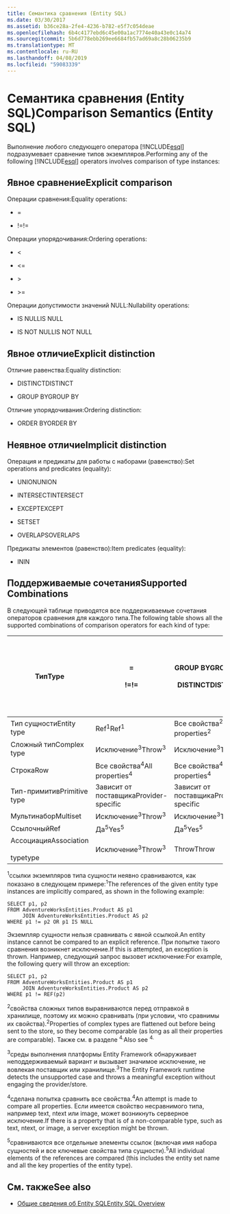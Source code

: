 ```yaml
---
title: Семантика сравнения (Entity SQL)
ms.date: 03/30/2017
ms.assetid: b36ce28a-2fe4-4236-b782-e5f7c054deae
ms.openlocfilehash: 6b4c4177ebd6c45e00a1ac7774e40a43e0c14a74
ms.sourcegitcommit: 5b6d778ebb269ee6684fb57ad69a8c28b06235b9
ms.translationtype: MT
ms.contentlocale: ru-RU
ms.lasthandoff: 04/08/2019
ms.locfileid: "59083339"
---
```

# <a name="comparison-semantics-entity-sql"></a><span data-ttu-id="66f88-102">Семантика сравнения (Entity SQL)</span><span class="sxs-lookup"><span data-stu-id="66f88-102">Comparison Semantics (Entity SQL)</span></span>
<span data-ttu-id="66f88-103">Выполнение любого следующего оператора [!INCLUDE[esql](../../../../../../includes/esql-md.md)] подразумевает сравнение типов экземпляров.</span><span class="sxs-lookup"><span data-stu-id="66f88-103">Performing any of the following [!INCLUDE[esql](../../../../../../includes/esql-md.md)] operators involves comparison of type instances:</span></span>  
  
## <a name="explicit-comparison"></a><span data-ttu-id="66f88-104">Явное сравнение</span><span class="sxs-lookup"><span data-stu-id="66f88-104">Explicit comparison</span></span>  
 <span data-ttu-id="66f88-105">Операции сравнения:</span><span class="sxs-lookup"><span data-stu-id="66f88-105">Equality operations:</span></span>  
  
-   =  
  
-   <span data-ttu-id="66f88-106">!=</span><span class="sxs-lookup"><span data-stu-id="66f88-106">!=</span></span>  
  
 <span data-ttu-id="66f88-107">Операции упорядочивания:</span><span class="sxs-lookup"><span data-stu-id="66f88-107">Ordering operations:</span></span>  
  
-   <  
  
-   \<=  
  
-   \>  
  
-   \>=  
  
 <span data-ttu-id="66f88-108">Операции допустимости значений NULL:</span><span class="sxs-lookup"><span data-stu-id="66f88-108">Nullability operations:</span></span>  
  
-   <span data-ttu-id="66f88-109">IS NULL</span><span class="sxs-lookup"><span data-stu-id="66f88-109">IS NULL</span></span>  
  
-   <span data-ttu-id="66f88-110">IS NOT NULL</span><span class="sxs-lookup"><span data-stu-id="66f88-110">IS NOT NULL</span></span>  
  
## <a name="explicit-distinction"></a><span data-ttu-id="66f88-111">Явное отличие</span><span class="sxs-lookup"><span data-stu-id="66f88-111">Explicit distinction</span></span>  
 <span data-ttu-id="66f88-112">Отличие равенства:</span><span class="sxs-lookup"><span data-stu-id="66f88-112">Equality distinction:</span></span>  
  
-   <span data-ttu-id="66f88-113">DISTINCT</span><span class="sxs-lookup"><span data-stu-id="66f88-113">DISTINCT</span></span>  
  
-   <span data-ttu-id="66f88-114">GROUP BY</span><span class="sxs-lookup"><span data-stu-id="66f88-114">GROUP BY</span></span>  
  
 <span data-ttu-id="66f88-115">Отличие упорядочивания:</span><span class="sxs-lookup"><span data-stu-id="66f88-115">Ordering distinction:</span></span>  
  
-   <span data-ttu-id="66f88-116">ORDER BY</span><span class="sxs-lookup"><span data-stu-id="66f88-116">ORDER BY</span></span>  
  
## <a name="implicit-distinction"></a><span data-ttu-id="66f88-117">Неявное отличие</span><span class="sxs-lookup"><span data-stu-id="66f88-117">Implicit distinction</span></span>  
 <span data-ttu-id="66f88-118">Операция и предикаты для работы с наборами (равенство):</span><span class="sxs-lookup"><span data-stu-id="66f88-118">Set operations and predicates (equality):</span></span>  
  
-   <span data-ttu-id="66f88-119">UNION</span><span class="sxs-lookup"><span data-stu-id="66f88-119">UNION</span></span>  
  
-   <span data-ttu-id="66f88-120">INTERSECT</span><span class="sxs-lookup"><span data-stu-id="66f88-120">INTERSECT</span></span>  
  
-   <span data-ttu-id="66f88-121">EXCEPT</span><span class="sxs-lookup"><span data-stu-id="66f88-121">EXCEPT</span></span>  
  
-   <span data-ttu-id="66f88-122">SET</span><span class="sxs-lookup"><span data-stu-id="66f88-122">SET</span></span>  
  
-   <span data-ttu-id="66f88-123">OVERLAPS</span><span class="sxs-lookup"><span data-stu-id="66f88-123">OVERLAPS</span></span>  
  
 <span data-ttu-id="66f88-124">Предикаты элементов (равенство):</span><span class="sxs-lookup"><span data-stu-id="66f88-124">Item predicates (equality):</span></span>  
  
-   <span data-ttu-id="66f88-125">IN</span><span class="sxs-lookup"><span data-stu-id="66f88-125">IN</span></span>  
  
## <a name="supported-combinations"></a><span data-ttu-id="66f88-126">Поддерживаемые сочетания</span><span class="sxs-lookup"><span data-stu-id="66f88-126">Supported Combinations</span></span>  
 <span data-ttu-id="66f88-127">В следующей таблице приводятся все поддерживаемые сочетания операторов сравнения для каждого типа.</span><span class="sxs-lookup"><span data-stu-id="66f88-127">The following table shows all the supported combinations of comparison operators for each kind of type:</span></span>  
  
|**<span data-ttu-id="66f88-128">Тип</span><span class="sxs-lookup"><span data-stu-id="66f88-128">Type</span></span>**|**=**<br /><br /> **<span data-ttu-id="66f88-129">!=</span><span class="sxs-lookup"><span data-stu-id="66f88-129">!=</span></span>**|**<span data-ttu-id="66f88-130">GROUP BY</span><span class="sxs-lookup"><span data-stu-id="66f88-130">GROUP BY</span></span>**<br /><br /> **<span data-ttu-id="66f88-131">DISTINCT</span><span class="sxs-lookup"><span data-stu-id="66f88-131">DISTINCT</span></span>**|**<span data-ttu-id="66f88-132">UNION</span><span class="sxs-lookup"><span data-stu-id="66f88-132">UNION</span></span>**<br /><br /> **<span data-ttu-id="66f88-133">INTERSECT</span><span class="sxs-lookup"><span data-stu-id="66f88-133">INTERSECT</span></span>**<br /><br /> **<span data-ttu-id="66f88-134">EXCEPT</span><span class="sxs-lookup"><span data-stu-id="66f88-134">EXCEPT</span></span>**<br /><br /> **<span data-ttu-id="66f88-135">SET</span><span class="sxs-lookup"><span data-stu-id="66f88-135">SET</span></span>**<br /><br /> **<span data-ttu-id="66f88-136">OVERLAPS</span><span class="sxs-lookup"><span data-stu-id="66f88-136">OVERLAPS</span></span>**|**<span data-ttu-id="66f88-137">IN</span><span class="sxs-lookup"><span data-stu-id="66f88-137">IN</span></span>**|**<span data-ttu-id="66f88-138"><   <=</span><span class="sxs-lookup"><span data-stu-id="66f88-138"><   <=</span></span>**<br /><br /> **<span data-ttu-id="66f88-139">>   >=</span><span class="sxs-lookup"><span data-stu-id="66f88-139">>   >=</span></span>**|**<span data-ttu-id="66f88-140">ORDER BY</span><span class="sxs-lookup"><span data-stu-id="66f88-140">ORDER BY</span></span>**|**<span data-ttu-id="66f88-141">IS NULL</span><span class="sxs-lookup"><span data-stu-id="66f88-141">IS NULL</span></span>**<br /><br /> **<span data-ttu-id="66f88-142">IS NOT NULL</span><span class="sxs-lookup"><span data-stu-id="66f88-142">IS NOT NULL</span></span>**|  
|-|-|-|-|-|-|-|-|  
|<span data-ttu-id="66f88-143">Тип сущности</span><span class="sxs-lookup"><span data-stu-id="66f88-143">Entity type</span></span>|<span data-ttu-id="66f88-144">Ref<sup>1</sup></span><span class="sxs-lookup"><span data-stu-id="66f88-144">Ref<sup>1</sup></span></span>|<span data-ttu-id="66f88-145">Все свойства<sup>2</sup></span><span class="sxs-lookup"><span data-stu-id="66f88-145">All properties<sup>2</sup></span></span>|<span data-ttu-id="66f88-146">Все свойства<sup>2</sup></span><span class="sxs-lookup"><span data-stu-id="66f88-146">All properties<sup>2</sup></span></span>|<span data-ttu-id="66f88-147">Все свойства<sup>2</sup></span><span class="sxs-lookup"><span data-stu-id="66f88-147">All properties<sup>2</sup></span></span>|<span data-ttu-id="66f88-148">Исключение<sup>3</sup></span><span class="sxs-lookup"><span data-stu-id="66f88-148">Throw<sup>3</sup></span></span>|<span data-ttu-id="66f88-149">Исключение<sup>3</sup></span><span class="sxs-lookup"><span data-stu-id="66f88-149">Throw<sup>3</sup></span></span>|<span data-ttu-id="66f88-150">Ref<sup>1</sup></span><span class="sxs-lookup"><span data-stu-id="66f88-150">Ref<sup>1</sup></span></span>|  
|<span data-ttu-id="66f88-151">Сложный тип</span><span class="sxs-lookup"><span data-stu-id="66f88-151">Complex type</span></span>|<span data-ttu-id="66f88-152">Исключение<sup>3</sup></span><span class="sxs-lookup"><span data-stu-id="66f88-152">Throw<sup>3</sup></span></span>|<span data-ttu-id="66f88-153">Исключение<sup>3</sup></span><span class="sxs-lookup"><span data-stu-id="66f88-153">Throw<sup>3</sup></span></span>|<span data-ttu-id="66f88-154">Исключение<sup>3</sup></span><span class="sxs-lookup"><span data-stu-id="66f88-154">Throw<sup>3</sup></span></span>|<span data-ttu-id="66f88-155">Исключение<sup>3</sup></span><span class="sxs-lookup"><span data-stu-id="66f88-155">Throw<sup>3</sup></span></span>|<span data-ttu-id="66f88-156">Исключение<sup>3</sup></span><span class="sxs-lookup"><span data-stu-id="66f88-156">Throw<sup>3</sup></span></span>|<span data-ttu-id="66f88-157">Исключение<sup>3</sup></span><span class="sxs-lookup"><span data-stu-id="66f88-157">Throw<sup>3</sup></span></span>|<span data-ttu-id="66f88-158">Исключение<sup>3</sup></span><span class="sxs-lookup"><span data-stu-id="66f88-158">Throw<sup>3</sup></span></span>|  
|<span data-ttu-id="66f88-159">Строка</span><span class="sxs-lookup"><span data-stu-id="66f88-159">Row</span></span>|<span data-ttu-id="66f88-160">Все свойства<sup>4</sup></span><span class="sxs-lookup"><span data-stu-id="66f88-160">All properties<sup>4</sup></span></span>|<span data-ttu-id="66f88-161">Все свойства<sup>4</sup></span><span class="sxs-lookup"><span data-stu-id="66f88-161">All properties<sup>4</sup></span></span>|<span data-ttu-id="66f88-162">Все свойства<sup>4</sup></span><span class="sxs-lookup"><span data-stu-id="66f88-162">All properties<sup>4</sup></span></span>|<span data-ttu-id="66f88-163">Исключение<sup>3</sup></span><span class="sxs-lookup"><span data-stu-id="66f88-163">Throw<sup>3</sup></span></span>|<span data-ttu-id="66f88-164">Исключение<sup>3</sup></span><span class="sxs-lookup"><span data-stu-id="66f88-164">Throw<sup>3</sup></span></span>|<span data-ttu-id="66f88-165">Все свойства<sup>4</sup></span><span class="sxs-lookup"><span data-stu-id="66f88-165">All properties<sup>4</sup></span></span>|<span data-ttu-id="66f88-166">Исключение<sup>3</sup></span><span class="sxs-lookup"><span data-stu-id="66f88-166">Throw<sup>3</sup></span></span>|  
|<span data-ttu-id="66f88-167">Тип-примитив</span><span class="sxs-lookup"><span data-stu-id="66f88-167">Primitive type</span></span>|<span data-ttu-id="66f88-168">Зависит от поставщика</span><span class="sxs-lookup"><span data-stu-id="66f88-168">Provider-specific</span></span>|<span data-ttu-id="66f88-169">Зависит от поставщика</span><span class="sxs-lookup"><span data-stu-id="66f88-169">Provider-specific</span></span>|<span data-ttu-id="66f88-170">Зависит от поставщика</span><span class="sxs-lookup"><span data-stu-id="66f88-170">Provider-specific</span></span>|<span data-ttu-id="66f88-171">Зависит от поставщика</span><span class="sxs-lookup"><span data-stu-id="66f88-171">Provider-specific</span></span>|<span data-ttu-id="66f88-172">Зависит от поставщика</span><span class="sxs-lookup"><span data-stu-id="66f88-172">Provider-specific</span></span>|<span data-ttu-id="66f88-173">Зависит от поставщика</span><span class="sxs-lookup"><span data-stu-id="66f88-173">Provider-specific</span></span>|<span data-ttu-id="66f88-174">Зависит от поставщика</span><span class="sxs-lookup"><span data-stu-id="66f88-174">Provider-specific</span></span>|  
|<span data-ttu-id="66f88-175">Мультинабор</span><span class="sxs-lookup"><span data-stu-id="66f88-175">Multiset</span></span>|<span data-ttu-id="66f88-176">Исключение<sup>3</sup></span><span class="sxs-lookup"><span data-stu-id="66f88-176">Throw<sup>3</sup></span></span>|<span data-ttu-id="66f88-177">Исключение<sup>3</sup></span><span class="sxs-lookup"><span data-stu-id="66f88-177">Throw<sup>3</sup></span></span>|<span data-ttu-id="66f88-178">Исключение<sup>3</sup></span><span class="sxs-lookup"><span data-stu-id="66f88-178">Throw<sup>3</sup></span></span>|<span data-ttu-id="66f88-179">Исключение<sup>3</sup></span><span class="sxs-lookup"><span data-stu-id="66f88-179">Throw<sup>3</sup></span></span>|<span data-ttu-id="66f88-180">Исключение<sup>3</sup></span><span class="sxs-lookup"><span data-stu-id="66f88-180">Throw<sup>3</sup></span></span>|<span data-ttu-id="66f88-181">Исключение<sup>3</sup></span><span class="sxs-lookup"><span data-stu-id="66f88-181">Throw<sup>3</sup></span></span>|<span data-ttu-id="66f88-182">Исключение<sup>3</sup></span><span class="sxs-lookup"><span data-stu-id="66f88-182">Throw<sup>3</sup></span></span>|  
|<span data-ttu-id="66f88-183">Ссылочный</span><span class="sxs-lookup"><span data-stu-id="66f88-183">Ref</span></span>|<span data-ttu-id="66f88-184">Да<sup>5</sup></span><span class="sxs-lookup"><span data-stu-id="66f88-184">Yes<sup>5</sup></span></span>|<span data-ttu-id="66f88-185">Да<sup>5</sup></span><span class="sxs-lookup"><span data-stu-id="66f88-185">Yes<sup>5</sup></span></span>|<span data-ttu-id="66f88-186">Да<sup>5</sup></span><span class="sxs-lookup"><span data-stu-id="66f88-186">Yes<sup>5</sup></span></span>|<span data-ttu-id="66f88-187">Да<sup>5</sup></span><span class="sxs-lookup"><span data-stu-id="66f88-187">Yes<sup>5</sup></span></span>|<span data-ttu-id="66f88-188">Throw</span><span class="sxs-lookup"><span data-stu-id="66f88-188">Throw</span></span>|<span data-ttu-id="66f88-189">Throw</span><span class="sxs-lookup"><span data-stu-id="66f88-189">Throw</span></span>|<span data-ttu-id="66f88-190">Да<sup>5</sup></span><span class="sxs-lookup"><span data-stu-id="66f88-190">Yes<sup>5</sup></span></span>|  
|<span data-ttu-id="66f88-191">Ассоциация</span><span class="sxs-lookup"><span data-stu-id="66f88-191">Association</span></span><br /><br /> <span data-ttu-id="66f88-192">type</span><span class="sxs-lookup"><span data-stu-id="66f88-192">type</span></span>|<span data-ttu-id="66f88-193">Исключение<sup>3</sup></span><span class="sxs-lookup"><span data-stu-id="66f88-193">Throw<sup>3</sup></span></span>|<span data-ttu-id="66f88-194">Throw</span><span class="sxs-lookup"><span data-stu-id="66f88-194">Throw</span></span>|<span data-ttu-id="66f88-195">Throw</span><span class="sxs-lookup"><span data-stu-id="66f88-195">Throw</span></span>|<span data-ttu-id="66f88-196">Throw</span><span class="sxs-lookup"><span data-stu-id="66f88-196">Throw</span></span>|<span data-ttu-id="66f88-197">Исключение<sup>3</sup></span><span class="sxs-lookup"><span data-stu-id="66f88-197">Throw<sup>3</sup></span></span>|<span data-ttu-id="66f88-198">Исключение<sup>3</sup></span><span class="sxs-lookup"><span data-stu-id="66f88-198">Throw<sup>3</sup></span></span>|<span data-ttu-id="66f88-199">Исключение<sup>3</sup></span><span class="sxs-lookup"><span data-stu-id="66f88-199">Throw<sup>3</sup></span></span>|  
  
 <span data-ttu-id="66f88-200"><sup>1</sup>ссылки экземпляров типа сущности неявно сравниваются, как показано в следующем примере:</span><span class="sxs-lookup"><span data-stu-id="66f88-200"><sup>1</sup>The references of the given entity type instances are implicitly compared, as shown in the following example:</span></span>  
  
```  
SELECT p1, p2   
FROM AdventureWorksEntities.Product AS p1   
     JOIN AdventureWorksEntities.Product AS p2   
WHERE p1 != p2 OR p1 IS NULL  
```  
  
 <span data-ttu-id="66f88-201">Экземпляр сущности нельзя сравнивать с явной ссылкой.</span><span class="sxs-lookup"><span data-stu-id="66f88-201">An entity instance cannot be compared to an explicit reference.</span></span> <span data-ttu-id="66f88-202">При попытке такого сравнения возникнет исключение.</span><span class="sxs-lookup"><span data-stu-id="66f88-202">If this is attempted, an exception is thrown.</span></span> <span data-ttu-id="66f88-203">Например, следующий запрос вызовет исключение:</span><span class="sxs-lookup"><span data-stu-id="66f88-203">For example, the following query will throw an exception:</span></span>  
  
```  
SELECT p1, p2   
FROM AdventureWorksEntities.Product AS p1   
     JOIN AdventureWorksEntities.Product AS p2   
WHERE p1 != REF(p2)  
```  
  
 <span data-ttu-id="66f88-204"><sup>2</sup>свойства сложных типов выравниваются перед отправкой в хранилище, поэтому их можно сравнивать (при условии, что сравнимы их свойства).</span><span class="sxs-lookup"><span data-stu-id="66f88-204"><sup>2</sup>Properties of complex types are flattened out before being sent to the store, so they become comparable (as long as all their properties are comparable).</span></span> <span data-ttu-id="66f88-205">Также см. в разделе <sup>4.</sup></span><span class="sxs-lookup"><span data-stu-id="66f88-205">Also see <sup>4.</sup></span></span>  
  
 <span data-ttu-id="66f88-206"><sup>3</sup>среды выполнения платформы Entity Framework обнаруживает неподдерживаемый вариант и вызывает значимое исключение, не вовлекая поставщик или хранилище.</span><span class="sxs-lookup"><span data-stu-id="66f88-206"><sup>3</sup>The Entity Framework runtime detects the unsupported case and throws a meaningful exception without engaging the provider/store.</span></span>  
  
 <span data-ttu-id="66f88-207"><sup>4</sup>сделана попытка сравнить все свойства.</span><span class="sxs-lookup"><span data-stu-id="66f88-207"><sup>4</sup>An attempt is made to compare all properties.</span></span> <span data-ttu-id="66f88-208">Если имеется свойство несравнимого типа, например text, ntext или image, может возникнуть серверное исключение.</span><span class="sxs-lookup"><span data-stu-id="66f88-208">If there is a property that is of a non-comparable type, such as text, ntext, or image, a server exception might be thrown.</span></span>  
  
 <span data-ttu-id="66f88-209"><sup>5</sup>сравниваются все отдельные элементы ссылок (включая имя набора сущностей и все ключевые свойства типа сущности).</span><span class="sxs-lookup"><span data-stu-id="66f88-209"><sup>5</sup>All individual elements of the references are compared (this includes the entity set name and all the key properties of the entity type).</span></span>  
  
## <a name="see-also"></a><span data-ttu-id="66f88-210">См. также</span><span class="sxs-lookup"><span data-stu-id="66f88-210">See also</span></span>

- [<span data-ttu-id="66f88-211">Общие сведения об Entity SQL</span><span class="sxs-lookup"><span data-stu-id="66f88-211">Entity SQL Overview</span></span>](../../../../../../docs/framework/data/adonet/ef/language-reference/entity-sql-overview.md)

